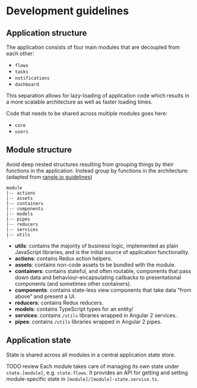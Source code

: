 Development guidelines
======================

Application structure
---------------------

The application consists of four main modules that are decoupled from each other:
- `flows`
- `tasks`
- `notifications`
- `dashboard`

This separation allows for lazy-loading of application code which results in 
a more scalable architecture as well as faster loading times.

Code that needs to be shared across multiple modules goes here:
- `core`
- `users`

Module structure
----------------

Avoid deep nested structures resulting from grouping things by their functions
in the application. Instead group by functions in the architecture:
(adapted from [rangle.io guidelines](https://github.com/rangle/angular2-guidelines#3-directory-structure))

```
module
|-- actions
|-- assets
|-- containers
|-- components
|-- models
|-- pipes
|-- reducers
|-- services
|-- utils
```

* **utils**: contains the majority of business logic, implemented as plain 
  JavaScript libraries, and is the initial source of application functionality.
* **actions**: contains Redux action helpers.
* **assets**: contains non-code assets to be bundled with the module.
* **containers**: contains stateful, and often routable, components that pass 
down data and behaviour-encapsulating callbacks to presentational components 
(and sometimes other containers).
* **components**: contains state-less view components that take data "from above" 
and present a UI.
* **reducers**: contains Redux reducers.
* **models**: contains TypeScript types for an entity/
* **services**: contains `/utils` libraries wrapped in Angular 2 services.
* **pipes**: contains `/utils` libraries wrapped in Angular 2 pipes.

Application state
-----------------

State is shared across all modules in a central application state store.

TODO review
Each module takes care of managing its own state under `state.[module]`, e.g.
`state.flows`. It provides an API for getting and setting module-specific state 
in `[module]/[module]-state.service.ts`.
